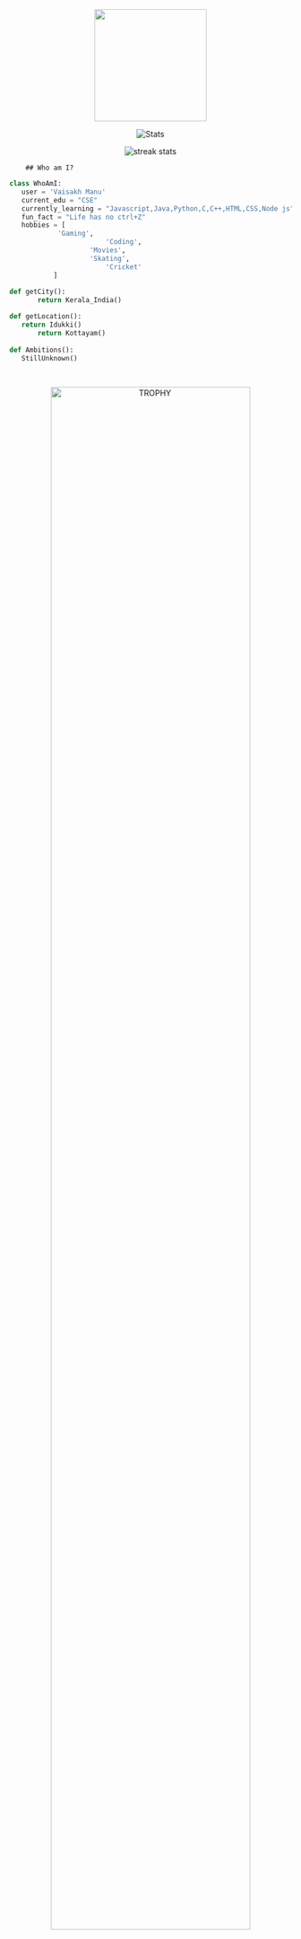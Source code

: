   <div align=center>
    <a href="https://github.com/ItzMeHyper/github-readme-stats">
      <img height=200 align="center" src="https://github-readme-stats.vercel.app/api/top-langs/?username=ItzMeHyper&hide=c%23,powershell,Mathematica,Ruby,Objective-C,Objective-C%2b%2b,Cuda&title_color=61dafb&text_color=ffffff&icon_color=61dafb&bg_color=20232a&langs_count=8&layout=compact&border_color=61dafb&hide_border=true&size_weight=0.5&count_weight=0.5" />
    </a>


  <img  align="center" 
                src="https://github-readme-streak-stats.herokuapp.com/?user=itzmehyper&theme=dark&hide_border=true" 
                alt="Stats"/>


   <img align="center"
                src="https://github-readme-streak-stats.herokuapp.com/?user=ItzMeHyper&theme=react&border_radius=10"
                alt="streak stats" />


                
  </div>

        ## Who am I?

 ```python
class WhoAmI:
    user = 'Vaisakh Manu'
    current_edu = "CSE"
    currently_learning = "Javascript,Java,Python,C,C++,HTML,CSS,Node js"
    fun_fact = "Life has no ctrl+Z"
	hobbies = [
			 'Gaming',
                         'Coding',
	                 'Movies',
	                 'Skating',
                         'Cricket'
			]
	
 def getCity():
		return Kerala_India()

 def getLocation():
	return Idukki()
        return Kottayam()
	
 def Ambitions():
	StillUnknown()
    
	
 ```

<!--- trophy (start) -->
<div align=center>
  <a href="https://github.com/ryo-ma/github-profile-trophy" title="Go to Source">
      <img align="center" width=84% src="https://github-profile-trophy.vercel.app/?username=ItzMeHyper&theme=radical&row=1&column=7&margin-h=15&margin-w=5&no-bg=true" alt="TROPHY" />
    </a>
</div>
<!--- trophy (start) -->


